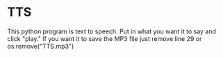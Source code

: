 # TTS
This python program is text to speech. Put in what you want it to say and click "play." If you want it to save the MP3 file just remove line 29 or os.remove("TTS.mp3") 
